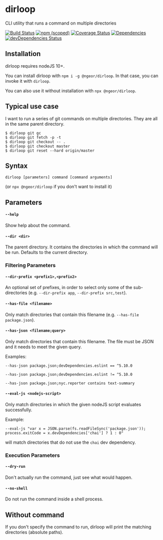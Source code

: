 dirloop
=========

CLI utility that runs a command on multiple directories

[![Build Status](https://travis-ci.org/ngeor/dirloop.svg?branch=master)](https://travis-ci.org/ngeor/dirloop)
[![npm (scoped)](https://img.shields.io/npm/v/@ngeor/dirloop.svg)](https://www.npmjs.com/package/@ngeor/dirloop)
[![Coverage Status](https://coveralls.io/repos/github/ngeor/dirloop/badge.svg)](https://coveralls.io/github/ngeor/dirloop)
[![Dependencies](https://david-dm.org/ngeor/dirloop.svg)](https://david-dm.org/ngeor/dirloop)
[![devDependencies Status](https://david-dm.org/ngeor/dirloop/dev-status.svg)](https://david-dm.org/ngeor/dirloop?type=dev)

## Installation

dirloop requires nodeJS 10+.

You can install dirloop with `npm i -g @ngeor/dirloop`. In that case, you can invoke it with `dirloop`.

You can also use it without installation with `npx @ngeor/dirloop`.

## Typical use case

I want to run a series of git commands on multiple directories. They are all in
the same parent directory.

```
$ dirloop git gc
$ dirloop git fetch -p -t
$ dirloop git checkout -- .
$ dirloop git checkout master
$ dirloop git reset --hard origin/master
```

## Syntax

`dirloop [parameters] command [command arguments]`

(or `npx @ngeor/dirloop` if you don't want to install it)

## Parameters

#### `--help`

Show help about the command.

#### `--dir <dir>`

The parent directory. It contains the directories in which the command
will be run. Defaults to the current directory.

### Filtering Parameters

#### `--dir-prefix <prefix1>,<prefix2>`

An optional set of prefixes, in order to select only some of the
sub-directories (e.g. `--dir-prefix app`, `--dir-prefix src,test`).

#### `--has-file <filename>`

Only match directories that contain this filename (e.g. `--has-file package.json`).

#### `--has-json <filename;query>`

Only match directories that contain this filename. The file must be JSON and it needs to meet the given query.

Examples:

```
--has-json package.json;devDependencies.eslint == ^5.10.0
```

```
--has-json package.json;devDependencies.eslint != ^5.10.0
```

```
--has-json package.json;nyc.reporter contains text-summary
```

#### `--eval-js <nodejs-script>`

Only match directories in which the given nodeJS script evaluates
successfully.

Example:

```
--eval-js "var x = JSON.parse(fs.readFileSync('package.json')); process.exitCode = x.devDependencies['chai'] ? 1 : 0"
```

will match directories that do not use the `chai` dev dependency.


### Execution Parameters

#### `--dry-run`

Don't actually run the command, just see what would happen.

#### `--no-shell`

Do not run the command inside a shell process.

##  Without command

If you don't specify the command to run, dirloop will print the matching directories (absolute paths).
